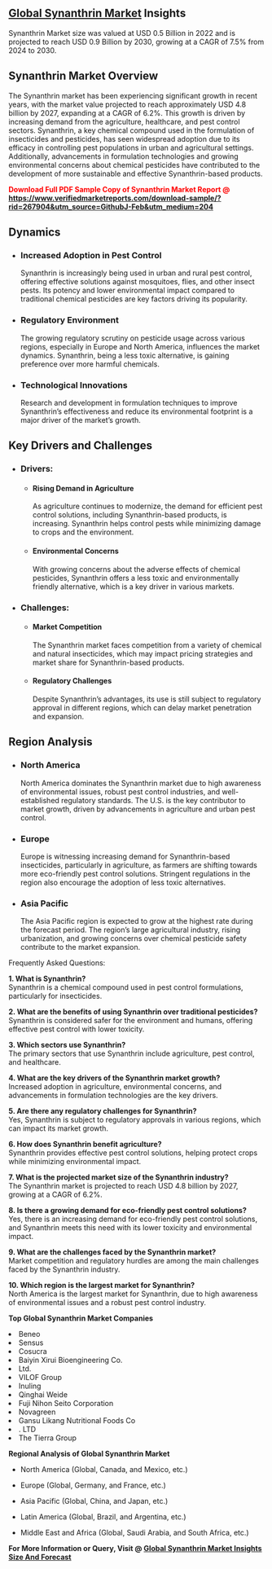 <h2><a href="https://www.verifiedmarketreports.com/download-sample/?rid=267904&amp;utm_source=GithubJ&amp;utm_medium=204" target="_blank">Global Synanthrin Market</a> Insights</h2><p>Synanthrin Market size was valued at USD 0.5 Billion in 2022 and is projected to reach USD 0.9 Billion by 2030, growing at a CAGR of 7.5% from 2024 to 2030.</p><p><h2>Synanthrin Market Overview</h2> <p>The Synanthrin market has been experiencing significant growth in recent years, with the market value projected to reach approximately USD 4.8 billion by 2027, expanding at a CAGR of 6.2%. This growth is driven by increasing demand from the agriculture, healthcare, and pest control sectors. Synanthrin, a key chemical compound used in the formulation of insecticides and pesticides, has seen widespread adoption due to its efficacy in controlling pest populations in urban and agricultural settings. Additionally, advancements in formulation technologies and growing environmental concerns about chemical pesticides have contributed to the development of more sustainable and effective Synanthrin-based products.</p> <p><strong><p><span class=""><span style="color: #ff0000;"><strong>Download Full PDF Sample Copy of Synanthrin Market Report</strong> @ </span><a href="https://www.verifiedmarketreports.com/download-sample/?rid=267904&amp;utm_source=GithubJ-Feb&amp;utm_medium=204" target="_blank">https://www.verifiedmarketreports.com/download-sample/?rid=267904&amp;utm_source=GithubJ-Feb&amp;utm_medium=204</a></span></p></strong></p> <h2>Dynamics</h2> <ul> <li><h3>Increased Adoption in Pest Control</h3> Synanthrin is increasingly being used in urban and rural pest control, offering effective solutions against mosquitoes, flies, and other insect pests. Its potency and lower environmental impact compared to traditional chemical pesticides are key factors driving its popularity. </li> <li><h3>Regulatory Environment</h3> The growing regulatory scrutiny on pesticide usage across various regions, especially in Europe and North America, influences the market dynamics. Synanthrin, being a less toxic alternative, is gaining preference over more harmful chemicals. </li> <li><h3>Technological Innovations</h3> Research and development in formulation techniques to improve Synanthrin’s effectiveness and reduce its environmental footprint is a major driver of the market’s growth. </li> </ul> <h2>Key Drivers and Challenges</h2> <ul> <li><h3>Drivers:</h3> <ul> <li><h4>Rising Demand in Agriculture</h4> As agriculture continues to modernize, the demand for efficient pest control solutions, including Synanthrin-based products, is increasing. Synanthrin helps control pests while minimizing damage to crops and the environment. </li> <li><h4>Environmental Concerns</h4> With growing concerns about the adverse effects of chemical pesticides, Synanthrin offers a less toxic and environmentally friendly alternative, which is a key driver in various markets. </li> </ul> </li> <li><h3>Challenges:</h3> <ul> <li><h4>Market Competition</h4> The Synanthrin market faces competition from a variety of chemical and natural insecticides, which may impact pricing strategies and market share for Synanthrin-based products. </li> <li><h4>Regulatory Challenges</h4> Despite Synanthrin’s advantages, its use is still subject to regulatory approval in different regions, which can delay market penetration and expansion. </li> </ul> </li> </ul> <h2>Region Analysis</h2> <ul> <li><h3>North America</h3> North America dominates the Synanthrin market due to high awareness of environmental issues, robust pest control industries, and well-established regulatory standards. The U.S. is the key contributor to market growth, driven by advancements in agriculture and urban pest control. </li> <li><h3>Europe</h3> Europe is witnessing increasing demand for Synanthrin-based insecticides, particularly in agriculture, as farmers are shifting towards more eco-friendly pest control solutions. Stringent regulations in the region also encourage the adoption of less toxic alternatives. </li> <li><h3>Asia Pacific</h3> The Asia Pacific region is expected to grow at the highest rate during the forecast period. The region’s large agricultural industry, rising urbanization, and growing concerns over chemical pesticide safety contribute to the market expansion. </li> </ul> <p>Frequently Asked Questions:</p> <p><strong>1. What is Synanthrin?</strong><br>Synanthrin is a chemical compound used in pest control formulations, particularly for insecticides.</p> <p><strong>2. What are the benefits of using Synanthrin over traditional pesticides?</strong><br>Synanthrin is considered safer for the environment and humans, offering effective pest control with lower toxicity.</p> <p><strong>3. Which sectors use Synanthrin?</strong><br>The primary sectors that use Synanthrin include agriculture, pest control, and healthcare.</p> <p><strong>4. What are the key drivers of the Synanthrin market growth?</strong><br>Increased adoption in agriculture, environmental concerns, and advancements in formulation technologies are the key drivers.</p> <p><strong>5. Are there any regulatory challenges for Synanthrin?</strong><br>Yes, Synanthrin is subject to regulatory approvals in various regions, which can impact its market growth.</p> <p><strong>6. How does Synanthrin benefit agriculture?</strong><br>Synanthrin provides effective pest control solutions, helping protect crops while minimizing environmental impact.</p> <p><strong>7. What is the projected market size of the Synanthrin industry?</strong><br>The Synanthrin market is projected to reach USD 4.8 billion by 2027, growing at a CAGR of 6.2%.</p> <p><strong>8. Is there a growing demand for eco-friendly pest control solutions?</strong><br>Yes, there is an increasing demand for eco-friendly pest control solutions, and Synanthrin meets this need with its lower toxicity and environmental impact.</p> <p><strong>9. What are the challenges faced by the Synanthrin market?</strong><br>Market competition and regulatory hurdles are among the main challenges faced by the Synanthrin industry.</p> <p><strong>10. Which region is the largest market for Synanthrin?</strong><br>North America is the largest market for Synanthrin, due to high awareness of environmental issues and a robust pest control industry.</p> </p><p><strong>Top Global Synanthrin Market Companies</strong></p><div data-test-id=""><p><li>Beneo</li><li> Sensus</li><li> Cosucra</li><li> Baiyin Xirui Bioengineering Co.</li><li> Ltd.</li><li> VILOF Group</li><li> Inuling</li><li> Qinghai Weide</li><li> Fuji Nihon Seito Corporation</li><li> Novagreen</li><li> Gansu Likang Nutritional Foods Co</li><li>. LTD</li><li> The Tierra Group</li></p><div><strong>Regional Analysis of&nbsp;Global Synanthrin Market</strong></div><ul><li dir="ltr"><p dir="ltr">North America&nbsp;(Global, Canada, and Mexico, etc.)</p></li><li dir="ltr"><p dir="ltr">Europe (Global, Germany, and France, etc.)</p></li><li dir="ltr"><p dir="ltr">Asia Pacific&nbsp;(Global, China, and Japan, etc.)</p></li><li dir="ltr"><p dir="ltr">Latin America&nbsp;(Global, Brazil, and Argentina, etc.)</p></li><li dir="ltr">Middle East and Africa&nbsp;(Global, Saudi Arabia, and South Africa, etc.)</li></ul><p><strong>For More Information or Query, Visit @&nbsp;</strong><strong><a href="https://www.verifiedmarketreports.com/product/synanthrin-market/?utm_source=GithubJ&amp;utm_medium=204" target="_blank">Global Synanthrin Market Insights Size And Forecast</a></strong></p></div>
